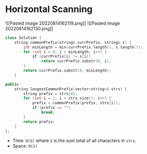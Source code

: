 # Horizontal Scanning
![[Pasted image 20220814162119.png]]
![[Pasted image 20220814162130.png]]

```cpp
class Solution {
	string commonPrefix(string& currPrefix, string& s) {
		int minLength = min(currPrefix.length(), s.length());
		for (int i = 0; i < minLength; i++) {
			if (currPrefix[i] != s[i])
				return currPrefix.substr(0, i);
		}
		return currPrefix.substr(0, minLength);
	}

public:
	string longestCommonPrefix(vector<string>& strs) {
		string prefix = strs[0];
		for (int i = 1; i < strs.size(); i++) {
			prefix = commonPrefix(prefix, strs[i]);
			if (prefix == "")
				break;
		}
		return prefix;
	}
};
```
- Time: `O(S)` where `S` is the sum total of all characters in `strs`.
- Space: `O(1)`